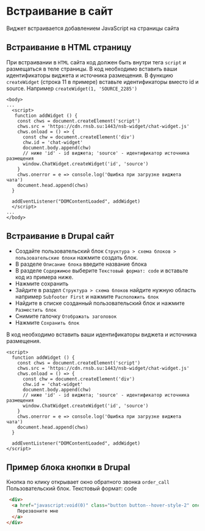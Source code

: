 # Встраивание в сайт

Виджет встраивается добавлением JavaScript на страницы сайта

## Встраивание в HTML страницу

При встраивании в `HTML` сайта код должен быть внутри тега `script` и размещаться в теле страницы.
В код необходимо вставить ваши идентификаторы виджета и источника размещения.
В функцию `createWidget` (строка 11 в примере) вставьте идентификаторы вместо id и source. Например `createWidget(1, 'SOURCE_2285')`

```html{11}
<body>
...
  <script>
   function addWidget () {
    const chws = document.createElement('script')
    chws.src = 'https://cdn.rnsb.su:1443/nsb-widget/chat-widget.js'
    chws.onload = () => {
      const chw = document.createElement('div')
      chw.id = 'chat-widget'
      document.body.append(chw)
      // ниже 'id' - id виджета; 'source' - идентификатор источника размещения  
      window.ChatWidget.createWidget('id', 'source')
    }
    chws.onerror = e => console.log('Ошибка при загрузке виджета чата')
    document.head.append(chws)
  }
    
  addEventListener("DOMContentLoaded", addWidget)
  </script>
...
</body>
```

## Встраивание в Drupal сайт

* Создайте пользовательский блок `Структура > схема блоков > пользовательские блоки` нажмите создать блок.
* В разделе `Описание блока` введите название блока
* В разделе `Содержимое` выберите `Текстовый формат: code` и вставьте код из примера ниже.
* Нажмите сохранить
* Зайдите в раздел `Структура > схема блоков` найдите нужную область например `Subfooter First` и нажмите `Расположить блок`
* Найдите в списке созданный пользовательский блок и нажмите `Разместить блок`
* Снимите галочку `Отображать заголовок`
* Нажмите `Сохранить блок`

В код необходимо вставить ваши идентификаторы виджета и источника размещения.

```html{9}
<script>
  function addWidget () {
    const chws = document.createElement('script')
    chws.src = 'https://cdn.rnsb.su:1443/nsb-widget/chat-widget.js'
    chws.onload = () => {
      const chw = document.createElement('div')
      chw.id = 'chat-widget'
      document.body.append(chw)
      // ниже 'id' - id виджета; 'source' - идентификатор источника размещения  
      window.ChatWidget.createWidget('id', 'source')
    }
    chws.onerror = e => console.log('Ошибка при загрузке виджета чата')
    document.head.append(chws)
  }
    
  addEventListener("DOMContentLoaded", addWidget)
</script>
```

## Пример блока кнопки в Drupal

Кнопка по клику открывает окно обратного звонка `order_call`  
Пользовательский блок. Текстовый формат: code 

```html
 <div>
  <a href="javascript:void(0)" class="button button--hover-style-2" onclick="FMX22?.win?.orderCall?.show()">
    Перезвоните мне
  </a>
</div>
```


